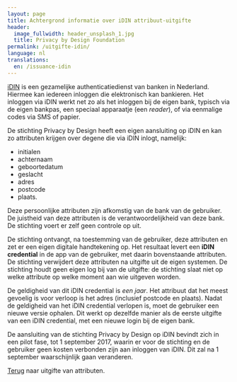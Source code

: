 ```yaml
---
layout: page
title: Achtergrond informatie over iDIN attribuut-uitgifte
header:
  image_fullwidth: header_unsplash_1.jpg
  title: Privacy by Design Foundation
permalink: /uitgifte-idin/
language: nl
translations:
  en: /issuance-idin
---
```


[iDIN](https://www.idin.nl/consumenten/) is een gezamelijke
authenticatiedienst van banken in Nederland. Hiermee kan iedereen
inloggen die elektronisch kan bankieren. Het inloggen via iDIN werkt
net zo als het inloggen bij de eigen bank, typisch via de eigen
bankpas, een speciaal apparaatje (een *reader*), of via eenmalige
codes via SMS of papier.

De stichting Privacy by Design heeft een eigen aansluiting op iDIN en
kan zo attributen krijgen over degene die via iDIN inlogt, namelijk:

 * initialen
 * achternaam
 * geboortedatum
 * geslacht
 * adres
 * postcode
 * plaats.

Deze persoonlijke attributen zijn afkomstig van de bank van de
gebruiker. De juistheid van deze attributen is de verantwoordelijkheid
van deze bank. De stichting voert er zelf geen controle op uit.

De stichting ontvangt, na toestemming van de gebruiker, deze
attributen en zet er een eigen digitale handtekening op. Het resultaat
levert een **iDIN credential** in de app van de gebruiker, met daarin
bovenstaande attributen. De stichting verwijdert deze attributen na
uitgifte uit de eigen systemen. De stichting houdt geen eigen log bij
van de uitgifte: de stichting slaat niet op welke attribute op welke
moment aan wie uitgeven worden.

De geldigheid van dit iDIN credential is *een jaar*. Het attribuut dat
het meest gevoelig is voor verloop is het adres (inclusief postcode en
plaats). Nadat de geldigheid van het iDIN credential verlopen is, moet
de gebruiker een nieuwe versie ophalen. Dit werkt op dezelfde manier
als de eerste uitgifte van een iDIN credential, met een nieuwe login
bij de eigen bank.

De aansluiting van de stichting Privacy by Design op iDIN bevindt zich
in een pilot fase, tot 1 september 2017, waarin er voor de stichting en de
gebruiker geen kosten verbonden zijn aan inloggen van iDIN. Dit zal na
1 september waarschijnlijk gaan veranderen.

[Terug](/uitgifte) naar uitgifte van attributen.
